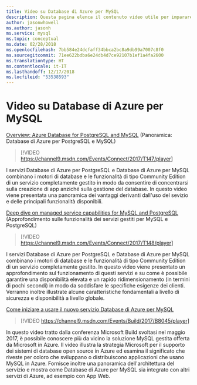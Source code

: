 ```yaml
---
title: Video su Database di Azure per MySQL
description: Questa pagina elenca il contenuto video utile per imparare a usare Database di Azure per MySQL, la soluzione MySQL gestita offerta da Microsoft in Azure.
author: jasonwhowell
ms.author: jasonh
ms.service: mysql
ms.topic: conceptual
ms.date: 02/28/2018
ms.openlocfilehash: 7bb584e24dcfaff34bbca2bc8a9db99a7007c8f0
ms.sourcegitcommit: 71ee622bdba6e24db4d7ce92107b1ef1a4fa2600
ms.translationtype: HT
ms.contentlocale: it-IT
ms.lasthandoff: 12/17/2018
ms.locfileid: "53538593"
---
```

# <a name="azure-database-for-mysql-videos"></a>Video su Database di Azure per MySQL

[Overview: Azure Database for PostgreSQL and MySQL](https://channel9.msdn.com/Events/Connect/2017/T147) (Panoramica: Database di Azure per PostgreSQL e MySQL)

>[!VIDEO https://channel9.msdn.com/Events/Connect/2017/T147/player]

I servizi Database di Azure per PostgreSQL e Database di Azure per MySQL combinano i motori di database e le funzionalità di tipo Community Edition di un servizio completamente gestito in modo da consentire di concentrarsi sulla creazione di app anziché sulla gestione del database. In questo video viene presentata una panoramica dei vantaggi derivanti dall'uso del sevizio e delle principali funzionalità disponibili.

[Deep dive on managed service capabilities for MySQL and PostgreSQL](https://channel9.msdn.com/Events/Connect/2017/T148) (Approfondimento sulle funzionalità dei servizi gestiti per MySQL e PostgreSQL)

>[!VIDEO https://channel9.msdn.com/Events/Connect/2017/T148/player]

I servizi Database di Azure per PostgreSQL e Database di Azure per MySQL combinano i motori di database e le funzionalità di tipo Community Edition di un servizio completamente gestito. In questo video viene presentato un approfondimento sul funzionamento di questi servizi e su come è possibile garantire una disponibilità elevata e un rapido ridimensionamento (in termini di pochi secondi) in modo da soddisfare le specifiche esigenze dei clienti. Verranno inoltre illustrate alcune caratteristiche fondamentali a livello di sicurezza e disponibilità a livello globale.

[Come iniziare a usare il nuovo servizio Database di Azure per MySQL](https://channel9.msdn.com/events/Build/2017/B8045)

>[!VIDEO https://channel9.msdn.com/Events/Build/2017/B8045/player]

In questo video tratto dalla conferenza Microsoft Build svoltasi nel maggio 2017, è possibile conoscere più da vicino la soluzione MySQL gestita offerta da Microsoft in Azure. Il video illustra la strategia Microsoft per il supporto dei sistemi di database open source in Azure ed esamina il significato che riveste per coloro che sviluppano o distribuiscono applicazioni che usano MySQL in Azure. Fornisce inoltre una panoramica dell'architettura del servizio e mostra come Database di Azure per MySQL sia integrato con altri servizi di Azure, ad esempio con App Web.
